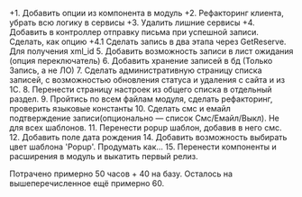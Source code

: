 +1. Добавить опции из компонента в модуль
+2. Рефакторинг клиента, убрать всю логику в сервисы
+3. Удалить лишние сервисы
+4. Добавить в контроллер отправку письма при успешной записи. Сделать, как опцию
+4.1 Сделать запись в два этапа через GetReserve. Для получения xml_id
5. Добавить возможность записи в лист ожидания (опция переключатель)
6. Добавить хранение записей в бд (Только Запись, а не ЛО)
7. Сделать административную страницу списка записей, с возможностью обновления статуса и удаления с сайта и из 1С.
8. Перенести страницу настроек из общего списка в отдельный раздел.
9. Пройтись по всем файлам модуля, сделать рефакторинг, проверить языковые константы
10. Сделать смс и емайл подтверждение записи(опционально — список Смс/Емайл/Выкл). Не для всех шаблонов.
11. Перенести popup шаблон, добавив в него смс.
12. Добавить поле дата рождения
14. Добавить возможность выбирать цвет шаблона 'Popup'. Продумать как...
15. Перенести компоненты и расширения в модуль и выкатить первый релиз.

Потрачено примерно 50 часов + 40 на базу. Осталось на вышеперечисленное ещё примерно 60.